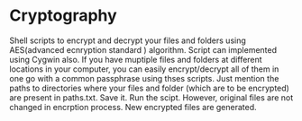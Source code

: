 # Cryptography
Shell scripts to encrypt and decrypt your files and folders  using AES(advanced ecnryption standard ) algorithm. Script can implemented using Cygwin also.
If you have muptiple files and folders at different locations in your computer, you can easily encrypt/decrypt all of them in one go with a common passphrase using thses scripts.
Just mention the paths to directories where your files and folder (which are to be encrypted) are present in paths.txt. Save it. Run the scipt.
However, original files are not changed in encrption process. New encrypted files are generated. 
